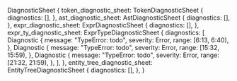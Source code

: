 DiagnosticSheet {
    token_diagnostic_sheet: TokenDiagnosticSheet {
        diagnostics: [],
    },
    ast_diagnostic_sheet: AstDiagnosticSheet {
        diagnostics: [],
    },
    expr_diagnostic_sheet: ExprDiagnosticSheet {
        diagnostics: [],
    },
    expr_ty_diagnostic_sheet: ExprTypeDiagnosticSheet {
        diagnostics: [
            Diagnostic {
                message: "TypeError: todo",
                severity: Error,
                range: [6:13, 6:40),
            },
            Diagnostic {
                message: "TypeError: todo",
                severity: Error,
                range: [15:32, 15:59),
            },
            Diagnostic {
                message: "TypeError: todo",
                severity: Error,
                range: [21:32, 21:59),
            },
        ],
    },
    entity_tree_diagnostic_sheet: EntityTreeDiagnosticSheet {
        diagnostics: [],
    },
}